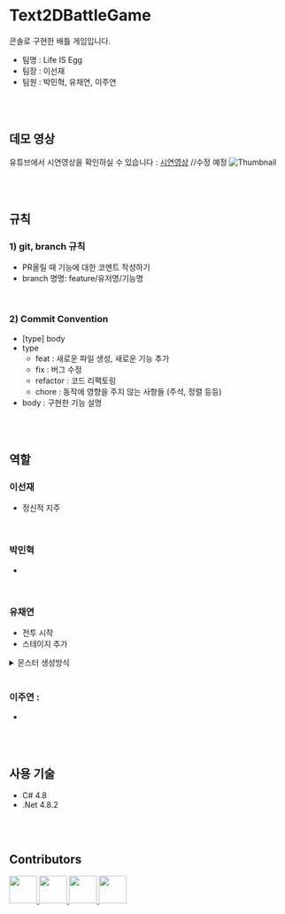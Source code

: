 # Text2DBattleGame
콘솔로 구현한 배틀 게임입니다.
* 팀명 : Life IS Egg
* 팀장 : 이선재
* 팀원 : 박민혁, 유채연, 이주연

<br/>
<br/>

## 데모 영상
유튜브에서 시연영상을 확인하실 수 있습니다 : [시연영상](https://youtu.be/4t9cnIQ8CX0) //수정 예정
![Thumbnail](https://github.com/juyonLee00/Catch_JJH/assets/48848525/c5b64837-3fa2-420b-8f5e-95b562450b22)

<br/>
<br/>

## 규칙
### 1) git, branch 규칙
- PR올릴 때 기능에 대한 코멘트 작성하기
- branch 명명: feature/유저명/기능명


<br/>

### 2) Commit Convention
- [type] body
- type
    - feat : 새로운 파일 생성, 새로운 기능 추가
    - fix : 버그 수정
    - refactor : 코드 리팩토링
    - chore : 동작에 영향을 주지 않는 사항들 (주석, 정렬 등등)
- body : 구현한 기능 설명

<br/>
<br/>

## 역할
### 이선재
- 정신적 지주

<br/>

### 박민혁
- 

<br/>

### 유채연
- 전투 시작
- 스테이지 추가
<details>
<summary>몬스터 생성방식</summary>
 몬스터 종류는 미니언 공허충 대포미니언 타락거미 그림자 타락거미여왕 수중뱀 수중서펀트 드래곤 총 9종류 입니다.

던전레벨
1레벨 : 미니언, 공허충, 대포미니언 3종류에서 1~4마리 등장
2레벨 : 미니언, 공허충, 대포미니언 3종류에서 1~5마리 등장
3레벨 : 공허충, 대포미니언 2종류에서 1~4마리 등장
4레벨 : 공허충, 대포미니언 2종류에서 1~5마리 등장
5레벨 : 대포미니언 4마리 등장
6레벨 : 타락거미, 그림자, 타락거미여왕 3종류에서 1~4마리 등장
7레벨 : 타락거미, 그림자, 타락거미여왕 3종류에서 1~5마리 등장
8레벨 : 그림자, 타락거미여왕 2종류에서 1~4마리 등장
9레벨 : 그림자, 타락거미여왕 2종류에서 1~5마리 등장
10레벨 : 타락거미여왕 4마리 등장
11레벨 : 수중뱀, 수중서펀트, 드래곤 3종류에서 1~4마리 등장
12레벨 : 수중뱀, 수중서펀트, 드래곤 3종류에서 1~5마리 등장
13레벨 : 수중서펀트, 드래곤 2종류에서 1~4마리 등장
14레벨 : 수중서펀트, 드래곤 2종류에서 1~5마리 등장
15레벨 : 드래곤 4마리 등장
16레벨 : 모든 몬스터 종류에서 1~4마리 등장
17레벨 : 모든 몬스터 종류에서 2~5마리 등장
18레벨 : 모든 몬스터 종류에서 3~6마리 등장
16레벨 이상부터는 최소, 최대 마리수가 20,23까지 1마리씩 증가
</details>

<br/>

### 이주연 :
-

<br/>
<br/>

## 사용 기술
- C# 4.8
- .Net 4.8.2

<br/>
<br/>

## Contributors
<div>
<a href="https://github.com/plumas90">
  <img src="https://github.com/plumas90.png" width="50" height="50" >
</a>
    <a href="https://github.com/Lyrwhitt">
  <img src="https://github.com/Lyrwhitt.png" width="50" height="50" >
</a>
    <a href="https://github.com/juyonLee00">
  <img src="https://github.com/juyonLee00.png" width="50" height="50" >
</a>
 <a href="https://github.com/ychy0006">
  <img src="https://github.com/ychy0006.png" width="50" height="50" >
</a>


